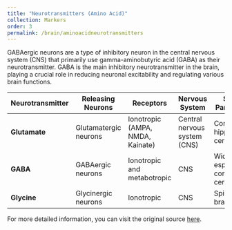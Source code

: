 ```yaml
---
title: "Neurotransmitters (Amino Acid)"
collection: Markers
order: 3
permalink: /brain/aminoacidneurotransmitters
---
```

GABAergic neurons are a type of inhibitory neuron in the central nervous system (CNS) that primarily use gamma-aminobutyric acid (GABA) as their neurotransmitter. GABA is the main inhibitory neurotransmitter in the brain, playing a crucial role in reducing neuronal excitability and regulating various brain functions.  

| **Neurotransmitter** | **Releasing Neurons**          | **Receptors**                  | **Nervous System**         | **Specific Parts of CNS**        |
|-----------------------|-------------------------------|-------------------------------|----------------------------|-----------------------------------|
| **Glutamate**         | Glutamatergic neurons         | Ionotropic (AMPA, NMDA, Kainate) | Central nervous system (CNS) | Cortex, hippocampus, cerebellum   |
| **GABA**              | GABAergic neurons             | Ionotropic and metabotropic   | CNS                        | Widespread, especially in cortex and cerebellum |
| **Glycine**           | Glycinergic neurons           | Ionotropic                    | CNS                        | Spinal cord, brain stem           |

For more detailed information, you can visit the original source [here](https://openbooks.lib.msu.edu/introneuroscience1/chapter/neurotransmitter-synthesis-storage-and-receptors-amino-acid-neurotransmitters-glutamate-gaba-glycine/).

